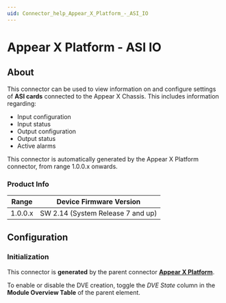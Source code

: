 ```yaml
---
uid: Connector_help_Appear_X_Platform_-_ASI_IO
---
```


# Appear X Platform - ASI IO

## About

This connector can be used to view information on and configure settings of **ASI cards** connected to the Appear X Chassis. This includes information regarding:

- Input configuration
- Input status
- Output configuration
- Output status
- Active alarms

This connector is automatically generated by the Appear X Platform connector, from range 1.0.0.x onwards.

### Product Info

| Range              | Device Firmware Version           |
|--------------------|-----------------------------------|
| 1.0.0.x            | SW 2.14 (System Release 7 and up) |

## Configuration

### Initialization

This connector is **generated** by the parent connector **[Appear X Platform](xref:Connector_help_Appear_X_Platform)**.

To enable or disable the DVE creation, toggle the *DVE State* column in the **Module Overview Table** of the parent element.

